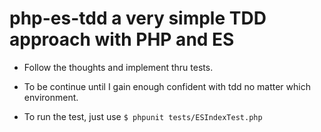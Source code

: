 # php-es-tdd a very simple TDD approach with PHP and ES

- Follow the thoughts and implement thru tests.
- To be continue until I gain enough confident with tdd no matter which environment.

- To run the test, just use
`$ phpunit tests/ESIndexTest.php`
